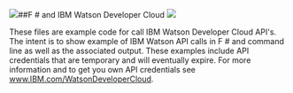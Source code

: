 ##F # and IBM Watson Developer Cloud
<img style="float: left" src="http://fsharp.org/img/logo/fsharp256.png">
<img style="float: center" src="http://www.ibm.com/solutions/images/C175270E70628U26/watson_300x300.jpg">

These files are example code for call IBM Watson Developer Cloud API's.  The intent is to show example of IBM Watson API calls in F # and command line as well as the associated output. These examples include API credentials that are temporary and will eventually expire. For more information and to get you own API credentials see www.IBM.com/WatsonDeveloperCloud.
